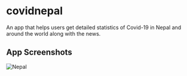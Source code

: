 # covidnepal

An app that helps users get detailed statistics of Covid-19 in Nepal and around the world along with the news.

## App Screenshots

![Nepal](assets/AppScreenshots/AppScreenshotsLow.jp2)
